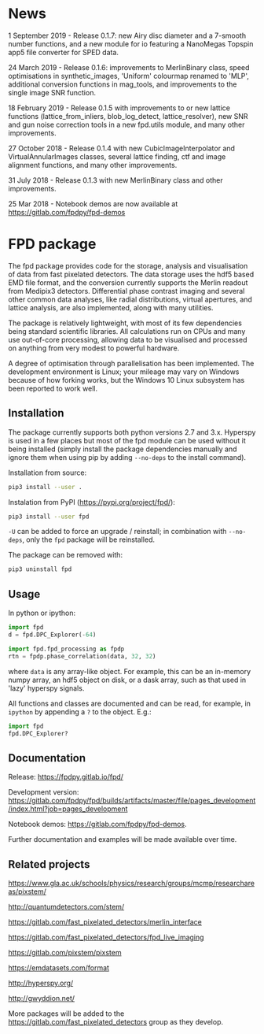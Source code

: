 News
====
1 September 2019 - Release 0.1.7: new Airy disc diameter and a 7-smooth number functions, and a new module for io featuring a NanoMegas Topspin app5 file converter for SPED data. 

24 March 2019 - Release 0.1.6: improvements to MerlinBinary class, speed optimisations in synthetic_images, 'Uniform' colourmap renamed to 'MLP', additional conversion functions in mag_tools, and improvements to the single image SNR function.

18 February 2019 - Release 0.1.5 with improvements to or new lattice functions 
(lattice_from_inliers, blob_log_detect, lattice_resolver), 
new SNR and gun noise correction tools in a new fpd.utils module, and many other improvements.

27 October 2018 - Release 0.1.4 with new CubicImageInterpolator and VirtualAnnularImages classes, 
several lattice finding, ctf and image alignment functions, and many other improvements.

31 July 2018 - Release 0.1.3 with new MerlinBinary class and other improvements.

25 Mar 2018 - Notebook demos are now available at https://gitlab.com/fpdpy/fpd-demos


FPD package
===========
The fpd package provides code for the storage, analysis and visualisation
of data from fast pixelated detectors. The data storage uses the hdf5 based 
EMD file format, and the conversion currently supports the Merlin readout from 
Medipix3 detectors. Differential phase contrast imaging and several other common
data analyses, like radial distributions, virtual apertures, and lattice analysis,
are also implemented, along with many utilities.

The package is relatively lightweight, with most of its few dependencies being
standard scientific libraries. All calculations run on CPUs and many use 
out-of-core processing, allowing data to be visualised and processed on anything
from very modest to powerful hardware.

A degree of optimisation through parallelisation has been implemented. The 
development environment is Linux; your mileage may vary on Windows because
of how forking works, but the Windows 10 Linux subsystem has been reported to
work well.

Installation
------------
The package currently supports both python versions 2.7 and 3.x. Hyperspy is
used in a few places but most of the fpd module can be used without it being 
installed (simply install the package dependencies manually and ignore them when
using pip by adding ``--no-deps`` to the install command).

Installation from source:

```bash
pip3 install --user .
```

Instalation from PyPI (https://pypi.org/project/fpd/):

```bash
pip3 install --user fpd
```

``-U`` can be added to force an upgrade / reinstall; in combination with ``--no-deps``,
only the ``fpd`` package will be reinstalled.

The package can be removed with:

```bash
pip3 uninstall fpd
```


Usage
-----
In python or ipython:

```python
import fpd
d = fpd.DPC_Explorer(-64)
```

```python
import fpd.fpd_processing as fpdp
rtn = fpdp.phase_correlation(data, 32, 32)
```
where `data` is any array-like object. For example, this can be an in-memory 
numpy array, an hdf5 object on disk, or a dask array, such as that used in 
'lazy' hyperspy signals.

All functions and classes are documented and can be read, for example, in `ipython`
by appending a `?` to the object. E.g.:

```python
import fpd
fpd.DPC_Explorer?
```

Documentation
-------------
Release: https://fpdpy.gitlab.io/fpd/

Development version: https://gitlab.com/fpdpy/fpd/builds/artifacts/master/file/pages_development/index.html?job=pages_development

Notebook demos: https://gitlab.com/fpdpy/fpd-demos.

Further documentation and examples will be made available over time.


Related projects
----------------

https://www.gla.ac.uk/schools/physics/research/groups/mcmp/researchareas/pixstem/

http://quantumdetectors.com/stem/

https://gitlab.com/fast_pixelated_detectors/merlin_interface

https://gitlab.com/fast_pixelated_detectors/fpd_live_imaging

https://gitlab.com/pixstem/pixstem

https://emdatasets.com/format

http://hyperspy.org/

http://gwyddion.net/

More packages will be added to the https://gitlab.com/fast_pixelated_detectors
group as they develop.

